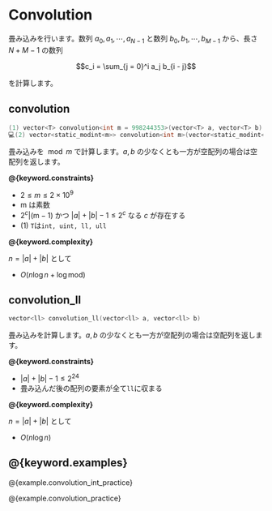 # Convolution

畳み込みを行います。数列 $a_0, a_1, \cdots, a_{N - 1}$ と数列 $b_0, b_1, \cdots, b_{M - 1}$ から、長さ $N + M - 1$ の数列

$$c_i = \sum_{j = 0}^i a_j b_{i - j}$$

を計算します。

## convolution

```cpp
(1) vector<T> convolution<int m = 998244353>(vector<T> a, vector<T> b)
💻(2) vector<static_modint<m>> convolution<int m>(vector<static_modint<m>> a, vector<static_modint<m>> b)
```

畳み込みを $\bmod m$ で計算します。$a, b$ の少なくとも一方が空配列の場合は空配列を返します。

**@{keyword.constraints}**

- $2 \leq m \leq 2 \times 10^9$
- $\mathrm{m}$ は素数
- $2^c | (\mathrm{m} - 1)$ かつ $|a| + |b| - 1 \leq 2^c$ なる $c$ が存在する
- (1) `T`は`int, uint, ll, ull`

**@{keyword.complexity}**

$n = |a| + |b|$ として

- $O(n\log{n} + \log{\mathrm{mod}})$

## convolution_ll

```cpp
vector<ll> convolution_ll(vector<ll> a, vector<ll> b)
```

畳み込みを計算します。$a, b$ の少なくとも一方が空配列の場合は空配列を返します。

**@{keyword.constraints}**

- $|a| + |b| - 1 \leq 2^{24}$
- 畳み込んだ後の配列の要素が全て`ll`に収まる

**@{keyword.complexity}**

$n = |a| + |b|$ として

- $O(n\log{n})$

## @{keyword.examples}

@{example.convolution_int_practice}

@{example.convolution_practice}